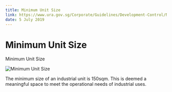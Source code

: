 ```yaml
---
title: Minimum Unit Size
link: https://www.ura.gov.sg/Corporate/Guidelines/Development-Control/Non-Residential/B1/Unit-Size
date: 5 July 2019
---
```


# Minimum Unit Size

Minimum Unit Size

![Minimum Unit Size](https://www.ura.gov.sg/-/media/Corporate/Guidelines/Development-control/Industrial/B104_Minimum_Unit_Size.jpg?h=100%25&w=100%25)

The minimum size of an industrial unit is 150sqm. This is deemed a meaningful space to meet the operational needs of industrial uses.
